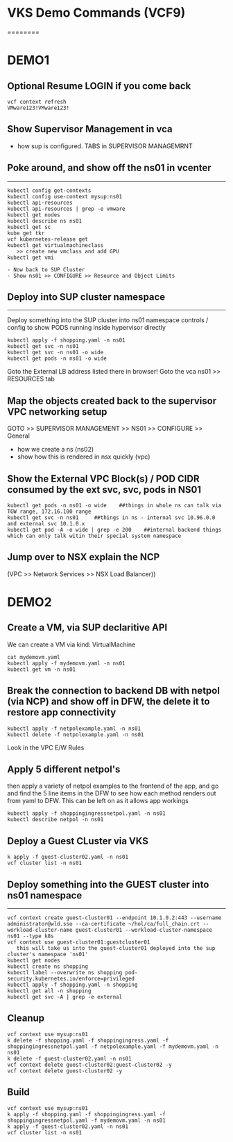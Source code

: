 # VKS Demo Commands (VCF9)
========

# DEMO1

## Optional Resume LOGIN if you come back
````
vcf context refresh
VMware123!VMware123!
````

## Show Supervisor Management in vca
- how sup is configured.  TABS in SUPERVISOR MANAGEMRNT


## Poke around, and show off the ns01 in vcenter
------
````
kubectl config get-contexts
kubectl config use-context mysup:ns01
kubectl api-resources 
kubectl api-resources | grep -e vmware 
kubectl get nodes
kubectl describe ns ns01
kubectl get sc
kube get tkr
vcf kubernetes-release get
kubectl get virtualmachineclass
   >> create new vmclass and add GPU
kubectl get vmi
````
 
````
- Now back to SUP Cluster
- Show ns01 >> CONFIGURE >> Resource and Object Limits
````

## Deploy into SUP cluster namespace 
---
Deploy something into the SUP cluster into ns01 namespace controls / config to show  PODS running inside hypervisor directly
````
kubectl apply -f shopping.yaml -n ns01
kubectl get svc -n ns01
kubectl get svc -n ns01 -o wide
kubectl get pods -n ns01 -o wide
````

Goto the External LB address listed there in browser!
Goto the vca ns01 >> RESOURCES tab 

## Map the objects created back to the supervisor VPC networking setup
GOTO >> SUPERVISOR MANAGEMENT >>  NS01 >> CONFIGURE >> General
- how we create a ns (ns02)
- show how this is rendered in nsx quickly (vpc)
  
## Show the External VPC Block(s) / POD CIDR consumed by the ext svc, svc, pods  in NS01
````
kubectl get pods -n ns01 -o wide    ##things in whole ns can talk via TGW range, 172.16.100 range
kubectl get svc -n ns01     ##things in ns - internal svc 10.96.0.0 and external svc 10.1.0.x
kubectl get pod -A -o wide | grep -e 200    ##internal backend things which can only talk witin their special system namespace  
````

## Jump over to NSX explain the NCP
(VPC >> Network Services >> NSX Load Balancer))


# DEMO2

## Create a VM, via SUP declaritive API
We can create a VM via kind: VirtualMachine
````
cat mydemovm.yaml
kubectl apply -f mydemovm.yaml -n ns01
kubectl get vm -n ns01
````
## Break the connection to backend DB with netpol (via NCP) and show off in DFW, the delete it to restore app connectivity
````
kubectl apply -f netpolexample.yaml -n ns01
kubectl delete -f netpolexample.yaml -n ns01
````
Look in the VPC E/W Rules

## Apply 5 different netpol's
then apply a variety of netpol examples to the frontend of the app, and go and find the 5 line items in the DFW to see how each method renders out from yaml to DFW. 
This can be left on as it allows app workings
````
kubectl apply -f shoppingingressnetpol.yaml -n ns01
kubectl describe netpol -n ns01
````

## Deploy a Guest CLuster via VKS
````
k apply -f guest-cluster02.yaml -n ns01
vcf cluster list -n ns01
````

## Deploy something into the GUEST cluster into ns01 namespace
-----
````
vcf context create guest-cluster01 --endpoint 10.1.0.2:443 --username administrator@wld.sso --ca-certificate ~/hol/ca/full_chain.crt --workload-cluster-name guest-cluster01 --workload-cluster-namespace ns01 --type k8s
vcf context use guest-cluster01:guestcluster01
   this will take us into the guest-cluster01 deployed into the sup cluster's namespace 'ns01'
kubectl get nodes
kubectl create ns shopping
kubectl label --overwrite ns shopping pod-security.kubernetes.io/enforce=privileged
kubectl apply -f shopping.yaml -n shopping
kubectl get all -n shopping
kubectl get svc -A | grep -e external
````


## Cleanup
````
vcf context use mysup:ns01
k delete -f shopping.yaml -f shoppingingress.yaml -f shoppingingressnetpol.yaml -f netpolexample.yaml -f mydemovm.yaml -n ns01
k delete -f guest-cluster02.yaml -n ns01
vcf context delete guest-cluster02:guest-cluster02 -y
vcf context delete guest-cluster02 -y
````
## Build
````
vcf context use mysup:ns01
k apply -f shopping.yaml -f shoppingingress.yaml -f shoppingingressnetpol.yaml -f mydemovm.yaml -n ns01
k apply -f guest-cluster02.yaml -n ns01
vcf cluster list -n ns01
````
